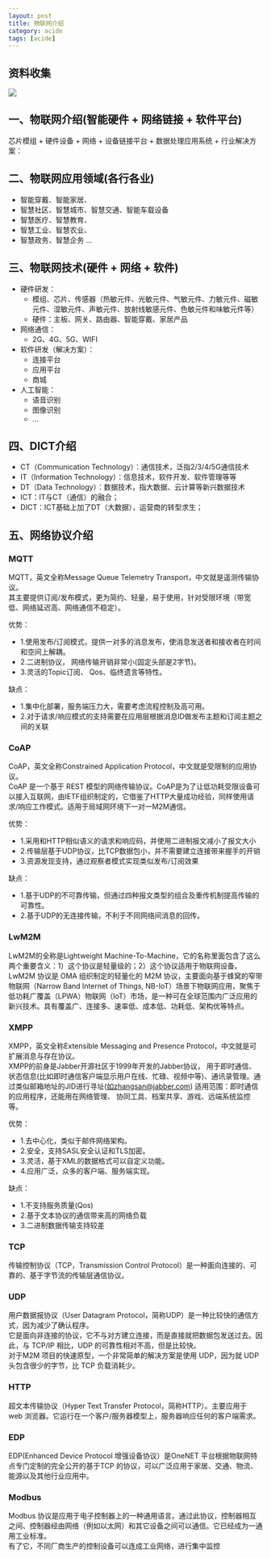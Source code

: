 ```yaml
---
layout: post
title: 物联网介绍
category: acide
tags: [acide]
---
```


## 资料收集 
![](https://wdsheng0i.github.io/assets/images/2021/ai/wlw.jpg)

## 一、物联网介绍(智能硬件 + 网络链接 + 软件平台)

芯片模组 + 硬件设备 + 网络 + 设备链接平台 + 数据处理应用系统 + 行业解决方案：

## 二、物联网应用领域(各行各业)
- 智能穿戴、智能家居、
- 智慧社区、智慧城市、智慧交通、智能车载设备
- 智慧医疗、智慧教育、
- 智慧工业、智慧农业、
- 智慧政务、智慧企务 ...

## 三、物联网技术(硬件 + 网络 + 软件)
- 硬件研发：
    - 模组、芯片、传感器（热敏元件、光敏元件、气敏元件、力敏元件、磁敏元件、湿敏元件、声敏元件、放射线敏感元件、色敏元件和味敏元件等）
    - 硬件：主板、网关、路由器、智能穿戴、家居产品
- 网络通信：
    - 2G、4G、5G、WIFI
- 软件研发（解决方案）：
    - 连接平台
    - 应用平台
    - 商城
- 人工智能：
    - 语音识别
    - 图像识别
    - ...

## 四、DICT介绍
- CT（Communication Technology）：通信技术，泛指2/3/4/5G通信技术
- IT（Information Technology）：信息技术，软件开发、软件管理等等
- DT（Data Technology）：数据技术，指大数据、云计算等新兴数据技术 
- ICT：IT与CT（通信）的融合；
- DICT：ICT基础上加了DT（大数据），运营商的转型求生；

## 五、网络协议介绍
### MQTT    
MQTT，英文全称Message Queue Telemetry Transport，中文就是遥测传输协议。    
其主要提供订阅/发布模式，更为简约、轻量，易于使用，针对受限环境（带宽低、网络延迟高、网络通信不稳定）。

优势：    
- 1.使用发布/订阅模式，提供一对多的消息发布，使消息发送者和接收者在时间和空间上解耦。
- 2.二进制协议， 网络传输开销非常小(固定头部是2字节)。
- 3.灵活的Topic订阅、 Qos、临终遗言等特性。

缺点：    
- 1.集中化部署，服务端压力大，需要考虑流程控制及高可用。
- 2.对于请求/响应模式的支持需要在应用层根据消息ID做发布主题和订阅主题之间的关联

### CoAP  
CoAP，英文全称Constrained Application Protocol，中文就是受限制的应用协议。    
CoAP 是一个基于 REST 模型的网络传输协议。CoAP是为了让低功耗受限设备可以接入互联网，由IETF组织制定的，它借鉴了HTTP大量成功经验，同样使用请求/响应工作模式。适用于局域网环境下一对一M2M通信。

优势：  
- 1.采用和HTTP相似语义的请求和响应码，并使用二进制报文减小了报文大小
- 2.传输层基于UDP协议，比TCP数据包小，并不需要建立连接带来握手的开销
- 3.资源发现支持，通过观察者模式实现类似发布/订阅效果

缺点：  
- 1.基于UDP的不可靠传输，但通过四种报文类型的组合及重传机制提高传输的可靠性。
- 2.基于UDP的无连接传输，不利于不同网络间消息的回传。

### LwM2M  
LwM2M的全称是Lightweight Machine-To-Machine，它的名称里面包含了这么两个重要含义：1）这个协议是轻量级的；2）这个协议适用于物联网设备。  
LwM2M 协议是 OMA 组织制定的轻量化的 M2M 协议，主要面向基于蜂窝的窄带物联网（Narrow Band Internet of Things, NB-IoT）场景下物联网应用，聚焦于低功耗广覆盖（LPWA）物联网（IoT）市场，是一种可在全球范围内广泛应用的新兴技术。具有覆盖广、连接多、速率低、成本低、功耗低、架构优等特点。

### XMPP  
XMPP，英文全称Extensible Messaging and Presence Protocol，中文就是可扩展消息与存在协议。    
XMPP的前身是Jabber开源社区于1999年开发的Jabber协议， 用于即时通信、状态信息(比如即时通信客户端显示用户在线、忙碌、视频中等)、通讯录管理。通过类似邮箱地址的JID进行寻址(如zhangsan@jabber.com)
适用范围：即时通信的应用程序，还能用在网络管理、 协同工具、档案共享、游戏、远端系统监控等。

优势：  
- 1.去中心化，类似于邮件网络架构。                    
- 2.安全，支持SASL安全认证和TLS加密。
- 3.灵活，基于XML的数据格式可以自定义功能。
- 4.应用广泛，众多的客户端、服务端实现。

缺点：  
- 1.不支持服务质量(Qos)
- 2.基于文本协议的通信带来高的网络负载
- 3.二进制数据传输支持较差

### TCP
传输控制协议（TCP，Transmission Control Protocol）是一种面向连接的、可靠的、基于字节流的传输层通信协议。

### UDP
用户数据报协议（User Datagram Protocol，简称UDP）是一种比较快的通信方式，因为减少了确认程序。  
它是面向非连接的协议，它不与对方建立连接，而是直接就把数据包发送过去。因此，与 TCP/IP 相比，UDP 的可靠性相对不高，但是比较快。  
对于M2M 项目的快速原型，一个非常简单的解决方案是使用 UDP，因为就 UDP 头包含很少的字节，比 TCP 负载消耗少。

### HTTP
超文本传输协议（Hyper Text Transfer Protocol，简称HTTP）。主要应用于 web 浏览器。它运行在一个客户/服务器模型上，服务器响应任何的客户端需求。

### EDP
EDP(Enhanced Device Protocol 增强设备协议）是OneNET 平台根据物联网特点专门定制的完全公开的基于TCP 的协议，可以广泛应用于家居、交通、物流、能源以及其他行业应用中。

### Modbus
Modbus 协议是应用于电子控制器上的一种通用语言。通过此协议，控制器相互之间、控制器经由网络（例如以太网）和其它设备之间可以通信。它已经成为一通用工业标准。  
有了它，不同厂商生产的控制设备可以连成工业网络，进行集中监控


